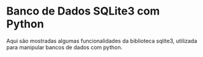 # Banco de Dados SQLite3 com Python

Aqui são mostradas algumas funcionalidades da biblioteca sqlite3, utilizada para manipular bancos de dados com python. 